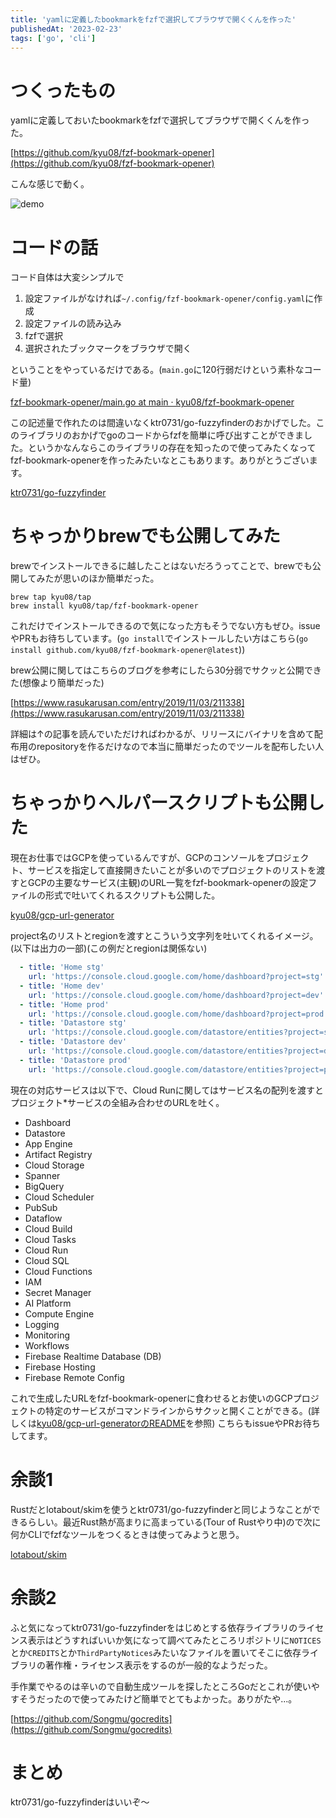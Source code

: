 ```yaml
---
title: 'yamlに定義したbookmarkをfzfで選択してブラウザで開くくんを作った'
publishedAt: '2023-02-23'
tags: ['go', 'cli']
---
```


# つくったもの
yamlに定義しておいたbookmarkをfzfで選択してブラウザで開くくんを作った。

[https://github.com/kyu08/fzf-bookmark-opener](https://github.com/kyu08/fzf-bookmark-opener)

こんな感じで動く。

![demo](https://user-images.githubusercontent.com/49891479/218272272-e693c10d-c810-458a-bf46-9c3a4a2fe45a.gif)

# コードの話
コード自体は大変シンプルで

1. 設定ファイルがなければ`~/.config/fzf-bookmark-opener/config.yaml`に作成
1. 設定ファイルの読み込み
1. fzfで選択
1. 選択されたブックマークをブラウザで開く

ということをやっているだけである。(`main.go`に120行弱だけという素朴なコード量)

[fzf-bookmark-opener/main.go at main · kyu08/fzf-bookmark-opener](https://github.com/kyu08/fzf-bookmark-opener/blob/69313bf187dcfd6127efcf75e172a34fb9b8e05a/main.go#L38-L60)

この記述量で作れたのは間違いなくktr0731/go-fuzzyfinderのおかげでした。このライブラリのおかげでgoのコードからfzfを簡単に呼び出すことができました。というかなんならこのライブラリの存在を知ったので使ってみたくなってfzf-bookmark-openerを作ったみたいなとこもあります。ありがとうございます。

[ktr0731/go-fuzzyfinder](https://github.com/ktr0731/go-fuzzyfinder)

# ちゃっかりbrewでも公開してみた
brewでインストールできるに越したことはないだろうってことで、brewでも公開してみたが思いのほか簡単だった。

```shell
brew tap kyu08/tap
brew install kyu08/tap/fzf-bookmark-opener
```

これだけでインストールできるので気になった方もそうでない方もぜひ。issueやPRもお待ちしています。(`go install`でインストールしたい方はこちら(`go install github.com/kyu08/fzf-bookmark-opener@latest`))

brew公開に関してはこちらのブログを参考にしたら30分弱でサクッと公開できた(想像より簡単だった)

[https://www.rasukarusan.com/entry/2019/11/03/211338](https://www.rasukarusan.com/entry/2019/11/03/211338)

詳細は↑の記事を読んでいただければわかるが、リリースにバイナリを含めて配布用のrepositoryを作るだけなので本当に簡単だったのでツールを配布したい人はぜひ。

# ちゃっかりヘルパースクリプトも公開した
現在お仕事ではGCPを使っているんですが、GCPのコンソールをプロジェクト、サービスを指定して直接開きたいことが多いのでプロジェクトのリストを渡すとGCPの主要なサービス(主観)のURL一覧をfzf-bookmark-openerの設定ファイルの形式で吐いてくれるスクリプトも公開した。
    
[kyu08/gcp-url-generator](https://github.com/kyu08/gcp-url-generator)

project名のリストとregionを渡すとこういう文字列を吐いてくれるイメージ。(以下は出力の一部)(この例だとregionは関係ない)

```yaml
  - title: 'Home stg'
    url: 'https://console.cloud.google.com/home/dashboard?project=stg'
  - title: 'Home dev'
    url: 'https://console.cloud.google.com/home/dashboard?project=dev'
  - title: 'Home prod'
    url: 'https://console.cloud.google.com/home/dashboard?project=prod'
  - title: 'Datastore stg'
    url: 'https://console.cloud.google.com/datastore/entities?project=stg'
  - title: 'Datastore dev'
    url: 'https://console.cloud.google.com/datastore/entities?project=dev'
  - title: 'Datastore prod'
    url: 'https://console.cloud.google.com/datastore/entities?project=prod'
```

現在の対応サービスは以下で、Cloud Runに関してはサービス名の配列を渡すとプロジェクト*サービスの全組み合わせのURLを吐く。

- Dashboard
- Datastore
- App Engine
- Artifact Registry
- Cloud Storage
- Spanner
- BigQuery
- Cloud Scheduler
- PubSub
- Dataflow
- Cloud Build
- Cloud Tasks
- Cloud Run
- Cloud SQL
- Cloud Functions
- IAM
- Secret Manager
- AI Platform
- Compute Engine
- Logging
- Monitoring
- Workflows
- Firebase Realtime Database (DB)
- Firebase Hosting
- Firebase Remote Config

これで生成したURLをfzf-bookmark-openerに食わせるとお使いのGCPプロジェクトの特定のサービスがコマンドラインからサクッと開くことができる。(詳しくは[kyu08/gcp-url-generatorのREADME](https://github.com/kyu08/gcp-url-generator)を参照)
こちらもissueやPRお待ちしてます。

# 余談1
Rustだとlotabout/skimを使うとktr0731/go-fuzzyfinderと同じようなことができるらしい。最近Rust熱が高まりに高まっている(Tour of Rustやり中)ので次に何かCLIでfzfなツールをつくるときは使ってみようと思う。

[lotabout/skim](https://github.com/lotabout/skim)

# 余談2
ふと気になってktr0731/go-fuzzyfinderをはじめとする依存ライブラリのライセンス表示はどうすればいいか気になって調べてみたところリポジトリに`NOTICES`とか`CREDITS`とか`ThirdPartyNotices`みたいなファイルを置いてそこに依存ライブラリの著作権・ライセンス表示をするのが一般的なようだった。

手作業でやるのは辛いので自動生成ツールを探したところGoだとこれが使いやすそうだったので使ってみたけど簡単でとてもよかった。ありがたや...。

[https://github.com/Songmu/gocredits](https://github.com/Songmu/gocredits)


# まとめ
ktr0731/go-fuzzyfinderはいいぞ〜

